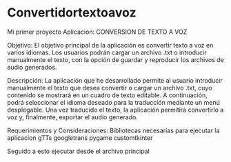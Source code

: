# Convertidortextoavoz
Mi primer proyecto 
Aplicacion: CONVERSION DE TEXTO A VOZ

Objetivo:
El objetivo principal de la aplicación es convertir texto a voz en varios idiomas. Los usuarios
podrán cargar un archivo .txt o introducir manualmente el texto, con la opción de guardar y
reproducir los archivos de audio generados.

Descripción:
La aplicación que he desarrollado permite al usuario introducir manualmente el texto que desea
convertir o cargar un archivo .txt, cuyo contenido se mostrará en un cuadro de texto editable. A
continuación, podrá seleccionar el idioma deseado para la traducción mediante un menú
desplegable. Una vez traducido el texto, la aplicación permitirá convertirlo a voz y, finalmente,
exportar el audio generado.

Requerimientos y Consideraciones:
Bibliotecas necesarias para ejecutar la aplicacion
gTTs
googletrans
pygame
customtkinter

Seguido a esto ejecutar desde el archivo principal
